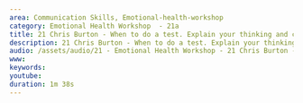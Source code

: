 ```yaml
---
area: Communication Skills, Emotional-health-workshop
category: Emotional Health Workshop  - 21a
title: 21 Chris Burton - When to do a test. Explain your thinking and consider functional illness before trying to exclude structural disease
description: 21 Chris Burton - When to do a test. Explain your thinking and consider functional illness before trying to exclude structural disease. Dave Tomson
audio: /assets/audio/21 - Emotional Health Workshop - 21 Chris Burton - When to do a test. Explain your thinking and consider functional illness before trying to exclude structural disease. Dave Tomson - MQ.mp3
www: 
keywords: 
youtube: 
duration: 1m 38s
--- 
```

